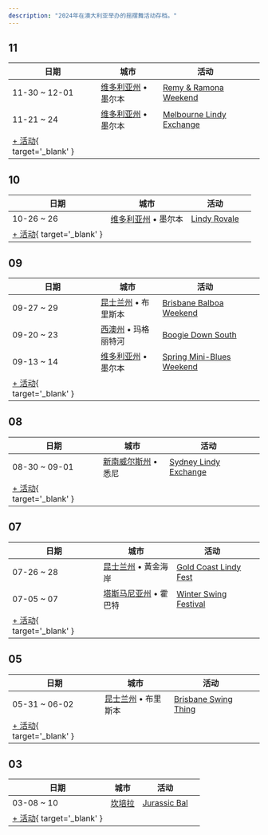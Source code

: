 ```yaml
---
description: "2024年在澳大利亚举办的摇摆舞活动存档。"
---
```


## 11

| 日期 | 城市 | 活动 | |
| --- | --- | --- | --- |
| 11-30 ~ 12-01 | [维多利亚州](by_city.md#victoria) • 墨尔本 | [Remy & Ramona Weekend](remy-n-ramona-weekend-2024.md) |  |
| 11-21 ~ 24 | [维多利亚州](by_city.md#victoria) • 墨尔本 | [Melbourne Lindy Exchange](melbourne-lindy-exchange-2024.md) |  |
| [+ 活动](https://github.com/swingdance/events/issues/new?assignees=&labels=add+event&projects=&template=02-add_entity.yml&title=%5B2024%2Fau%5D%20%3CName%3E&region=au&province=&city=&org_id=&date_starts=2024-11-&date_ends=2024-11-){ target='_blank' }

## 10

| 日期 | 城市 | 活动 | |
| --- | --- | --- | --- |
| 10-26 ~ 26 | [维多利亚州](by_city.md#victoria) • 墨尔本 | [Lindy Rovale](lindy-rovale-2024.md) |  |
| [+ 活动](https://github.com/swingdance/events/issues/new?assignees=&labels=add+event&projects=&template=02-add_entity.yml&title=%5B2024%2Fau%5D%20%3CName%3E&region=au&province=&city=&org_id=&date_starts=2024-10-&date_ends=2024-10-){ target='_blank' }

## 09

| 日期 | 城市 | 活动 | |
| --- | --- | --- | --- |
| 09-27 ~ 29 | [昆士兰州](by_city.md#queensland) • 布里斯本 | [Brisbane Balboa Weekend](brisbane-balboa-weekend-2024.md) |  |
| 09-20 ~ 23 | [西澳州](by_city.md#western-australia) • 玛格丽特河 | [Boogie Down South](boogie-down-south-2024.md) |  |
| 09-13 ~ 14 | [维多利亚州](by_city.md#victoria) • 墨尔本 | [Spring Mini-Blues Weekend](spring-mini-blues-weekend-2024.md) |  |
| [+ 活动](https://github.com/swingdance/events/issues/new?assignees=&labels=add+event&projects=&template=02-add_entity.yml&title=%5B2024%2Fau%5D%20%3CName%3E&region=au&province=&city=&org_id=&date_starts=2024-09-&date_ends=2024-09-){ target='_blank' }

## 08

| 日期 | 城市 | 活动 | |
| --- | --- | --- | --- |
| 08-30 ~ 09-01 | [新南威尔斯州](by_city.md#new-south-wales) • 悉尼 | [Sydney Lindy Exchange](sydney-lindy-exchange-2024.md) |  |
| [+ 活动](https://github.com/swingdance/events/issues/new?assignees=&labels=add+event&projects=&template=02-add_entity.yml&title=%5B2024%2Fau%5D%20%3CName%3E&region=au&province=&city=&org_id=&date_starts=2024-08-&date_ends=2024-08-){ target='_blank' }

## 07

| 日期 | 城市 | 活动 | |
| --- | --- | --- | --- |
| 07-26 ~ 28 | [昆士兰州](by_city.md#queensland) • 黃金海岸 | [Gold Coast Lindy Fest](gold-coast-lindy-fest-2024.md) |  |
| 07-05 ~ 07 | [塔斯马尼亚州](by_city.md#tasmania) • 霍巴特 | [Winter Swing Festival](winter-swing-festival-2024.md) |  |
| [+ 活动](https://github.com/swingdance/events/issues/new?assignees=&labels=add+event&projects=&template=02-add_entity.yml&title=%5B2024%2Fau%5D%20%3CName%3E&region=au&province=&city=&org_id=&date_starts=2024-07-&date_ends=2024-07-){ target='_blank' }

## 05

| 日期 | 城市 | 活动 | |
| --- | --- | --- | --- |
| 05-31 ~ 06-02 | [昆士兰州](by_city.md#queensland) • 布里斯本 | [Brisbane Swing Thing](brisbane-swing-thing-2024.md) |  |
| [+ 活动](https://github.com/swingdance/events/issues/new?assignees=&labels=add+event&projects=&template=02-add_entity.yml&title=%5B2024%2Fau%5D%20%3CName%3E&region=au&province=&city=&org_id=&date_starts=2024-05-&date_ends=2024-05-){ target='_blank' }

## 03

| 日期 | 城市 | 活动 | |
| --- | --- | --- | --- |
| 03-08 ~ 10 | [坎培拉](by_city.md#canberra) | [Jurassic Bal](jurassic-bal-2024.md) |  |
| [+ 活动](https://github.com/swingdance/events/issues/new?assignees=&labels=add+event&projects=&template=02-add_entity.yml&title=%5B2024%2Fau%5D%20%3CName%3E&region=au&province=&city=&org_id=&date_starts=2024-03-&date_ends=2024-03-){ target='_blank' }
